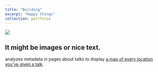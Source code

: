 ```yaml
---
title: "Building"
excerpt: "Happy things"
collection: portfolio
---
```


<img src='/images/500x300.png'>

It might be images or nice text.
---

analyzes metadata in pages about talks to display [a map of every location you've given a talk](https://huihuigong.github.io/talkmap.html).
